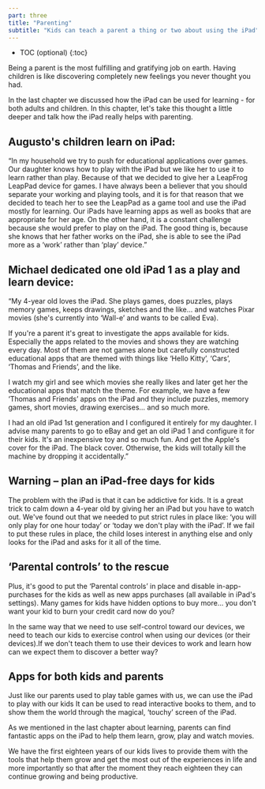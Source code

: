 ```yaml
---
part: three
title: "Parenting"
subtitle: "Kids can teach a parent a thing or two about using the iPad"
---
```


* TOC (optional)
{:toc}

Being a parent is the most fulfilling and gratifying job on earth. Having children is like discovering completely new feelings you never thought you had.

In the last chapter we discussed how the iPad can be used for learning - for both adults and children. In this chapter, let's take this thought a little deeper and talk how the iPad really helps with parenting.

## Augusto's children learn on iPad:

“In my household we try to push for educational applications over games. Our daughter knows how to play with the iPad but we like her to use it to learn rather than play. Because of that we decided to give her a LeapFrog LeapPad device for games. I have always been a believer that you should separate your working and playing tools, and it is for that reason that we decided to teach her to see the LeapPad as a game tool and use the iPad mostly for learning. Our iPads have learning apps as well as books that are appropriate for her age. On the other hand, it is a constant challenge because she would prefer to play on the iPad. The good thing is, because she knows that her father works on the iPad, she is able to see the iPad more as a ‘work’ rather than ‘play’ device.”

## Michael dedicated one old iPad 1 as a play and learn device:

“My 4-year old loves the iPad. She plays games, does puzzles, plays memory games, keeps drawings, sketches and the like... and watches Pixar movies (she's currently into ‘Wall-e’ and wants to be called Eva).

If you're a parent it's great to investigate the apps available for kids. Especially the apps related to the movies and shows they are watching every day. Most of them are not games alone but carefully constructed educational apps that are themed with things like ‘Hello Kitty’, ‘Cars’, ‘Thomas and Friends’, and the like.

I watch my girl and see which movies she really likes and later get her the educational apps that match the theme. For example, we have a few ‘Thomas and Friends’ apps on the iPad and they include puzzles, memory games, short movies, drawing exercises... and so much more.

I had an old iPad 1st generation and I configured it entirely for my daughter. I advise many parents to go to eBay and get an old iPad 1 and configure it for their kids. It's an inexpensive toy and so much fun. And get the Apple's cover for the iPad. The black cover. Otherwise, the kids will totally kill the machine by dropping it accidentally.”

## Warning – plan an iPad-free days for kids

The problem with the iPad is that it can be addictive for kids. It is a great trick to calm down a 4-year old by giving her an iPad but you have to watch out. We've found out that we needed to put strict rules in place like: ‘you will only play for one hour today’ or ‘today we don't play with the iPad’. If we fail to put these rules in place, the child loses interest in anything else and only looks for the iPad and asks for it all of the time.

## ‘Parental controls’ to the rescue

Plus, it's good to put the ‘Parental controls’ in place and disable in-app-purchases for the kids as well as new apps purchases (all available in iPad's settings). Many games for kids have hidden options to buy more... you don't want your kid to burn your credit card now do you?

In the same way that we need to use self-control toward our devices, we need to teach our kids to exercise control when using our devices (or their devices).If we don't teach them to use their devices to work and learn how can we expect them to discover a better way?

## Apps for both kids and parents

Just like our parents used to play table games with us, we can use the iPad to play with our kids It can be used to read interactive books to them, and to show them the world through the magical, ‘touchy’ screen of the iPad.

As we mentioned in the last chapter about learning, parents can find fantastic apps on the iPad to help them learn, grow, play and watch movies.

We have the first eighteen years of our kids lives to provide them with the tools that help them grow and get the most out of the experiences in life and more importantly so that after the moment they reach eighteen they can continue growing and being productive.